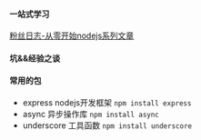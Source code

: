 #### 一站式学习
[粉丝日志-从零开始nodejs系列文章](http://blog.fens.me/series-nodejs/)

#### 坑&&经验之谈


#### 常用的包
* express nodejs开发框架
```npm install express```
* async 异步操作库
```npm install async```
* underscore 工具函数
```npm install underscore```
